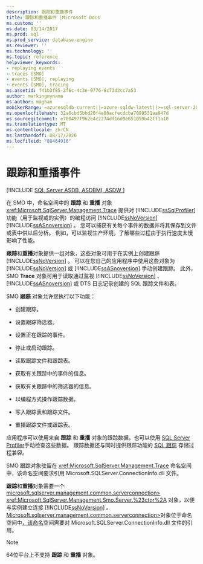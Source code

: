 ```yaml
---
description: 跟踪和重播事件
title: 跟踪和重播事件 |Microsoft Docs
ms.custom: ''
ms.date: 03/14/2017
ms.prod: sql
ms.prod_service: database-engine
ms.reviewer: ''
ms.technology: ''
ms.topic: reference
helpviewer_keywords:
- replaying events
- traces [SMO]
- events [SMO], replaying
- events [SMO], tracing
ms.assetid: f41b3f85-2f6c-4c3e-9776-8c73d2cc7a53
author: markingmyname
ms.author: maghan
monikerRange: =azuresqldb-current||=azure-sqldw-latest||>=sql-server-2016||=sqlallproducts-allversions||>=sql-server-linux-2017||=azuresqldb-mi-current
ms.openlocfilehash: 32a6cbd5bbd20f4e80acfecdcba7099531aa947d
ms.sourcegitcommit: e700497f962e4c2274df16d9e651059b42ff1a10
ms.translationtype: MT
ms.contentlocale: zh-CN
ms.lasthandoff: 08/17/2020
ms.locfileid: "88464916"
---
```

# <a name="tracing-and-replaying-events"></a>跟踪和重播事件
[!INCLUDE [SQL Server ASDB, ASDBMI, ASDW ](../../../includes/applies-to-version/sql-asdb-asdbmi-asa.md)]

  在 SMO 中，命名空间中的 **跟踪** 和 **重播** 对象 <xref:Microsoft.SqlServer.Management.Trace> 提供对 [!INCLUDE[ssSqlProfiler](../../../includes/sssqlprofiler-md.md)] 功能（用于监视或的实例）的编程访问 [!INCLUDE[ssNoVersion](../../../includes/ssnoversion-md.md)] [!INCLUDE[ssASnoversion](../../../includes/ssasnoversion-md.md)] 。 您可以捕获有关每个事件的数据并将其保存到文件或表中供以后分析。 例如，可以监视生产环境，了解哪些过程由于执行速度太慢影响了性能。  
  
 **跟踪**和**重播**对象提供一组对象，这些对象可用于在实例上创建跟踪 [!INCLUDE[ssNoVersion](../../../includes/ssnoversion-md.md)] 。 可以在您自己的应用程序中使用这些对象为 [!INCLUDE[ssNoVersion](../../../includes/ssnoversion-md.md)] 或 [!INCLUDE[ssASnoversion](../../../includes/ssasnoversion-md.md)] 手动创建跟踪。 此外，SMO **Trace** 对象可用于读取通过监视 [!INCLUDE[ssNoVersion](../../../includes/ssnoversion-md.md)] 、 [!INCLUDE[ssASnoversion](../../../includes/ssasnoversion-md.md)] 或 DTS 日志记录创建的 SQL 跟踪文件和表。  
  
 SMO **跟踪** 对象允许您执行以下功能：  
  
-   创建跟踪。  
  
-   设置跟踪筛选器。  
  
-   设置正在跟踪的事件。  
  
-   停止或启动跟踪。  
  
-   读取跟踪文件和跟踪表。  
  
-   获取有关跟踪中的事件的信息。  
  
-   获取有关跟踪中的筛选器的信息。  
  
-   以编程方式操作跟踪数据。  
  
-   写入跟踪表和跟踪文件。  
  
-   重播跟踪文件或跟踪表。  
  
 应用程序可以使用来自 **跟踪** 和 **重播** 对象的跟踪数据，也可以使用 [SQL Server Profiler](../../../tools/sql-server-profiler/sql-server-profiler.md)手动检查这些数据。 跟踪数据还与同时提供跟踪功能的 [SQL 跟踪](../../../relational-databases/sql-trace/sql-trace.md) 存储过程兼容。  
  
 SMO 跟踪对象驻留在 <xref:Microsoft.SqlServer.Management.Trace> 命名空间中，该命名空间要求引用 Microsoft.SQLServer.ConnectionInfo.dll 文件。  
  
 **跟踪**和**重播**对象需要一个[microsoft.sqlserver.management.common.serverconnection>](https://msdn.microsoft.com/library/microsoft.sqlserver.management.common.serverconnection.aspx) <xref:Microsoft.SqlServer.Management.Smo.Server.%23ctor%2A> 对象，以便与实例建立连接 [!INCLUDE[ssNoVersion](../../../includes/ssnoversion-md.md)] 。 [Microsoft.sqlserver.management.common.serverconnection>](https://msdn.microsoft.com/library/microsoft.sqlserver.management.common.serverconnection.aspx)对象位于命名空间中[，该命名](https://msdn.microsoft.com/library/microsoft.sqlserver.management.common)空间需要对 Microsoft.SQLServer.ConnectionInfo.dll 文件的引用。  
  
> [!NOTE]  
>  64位平台上不支持 **跟踪** 和 **重播** 对象。  
  
  
